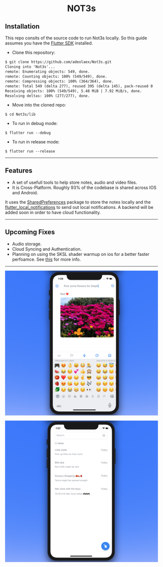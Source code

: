 <h1 align="center">NOT3s</h1>




## Installation

This repo consits of the source code to run Not3s locally.
So this guide assumes you have the [Flutter SDK](https://flutter.dev/docs/get-started/install) installed.


- Clone this repository:

```console
$ git clone https://github.com/adeolaex/Not3s.git
Cloning into 'Not3s'...
remote: Enumerating objects: 549, done.
remote: Counting objects: 100% (549/549), done.
remote: Compressing objects: 100% (364/364), done.
remote: Total 549 (delta 277), reused 395 (delta 145), pack-reused 0
Receiving objects: 100% (549/549), 5.48 MiB | 7.92 MiB/s, done.
Resolving deltas: 100% (277/277), done.
```
- Move into the cloned repo:

```console
$ cd Not3s/lib
```

- To run in debug mode:

```console
$ flutter run --debug
```

- To run in release mode:

```console
$ flutter run --release
```

---

## Features

* A set of usefull tools to help store notes, audio and video files.
* It is Cross-Platform. Roughly 93% of the codebase is shared across IOS and Android.


It uses the [SharedPreferences](https://pub.dev/packages/shared_preferences) package to store the notes locally and the [flutter_local_notifications](https://pub.dev/packages/flutter_local_notifications) to send out local notifications. A backend will be added soon in order to have cloud functionality.



---

## Upcoming Fixes

* Audio storage.
* Cloud Syncing and Authentication.
* Planning on using the SKSL shader warmup on ios for a better faster perfoamce. See [this](https://github.com/flutter/flutter/issues/61450) for more info.


---

![](image2.png)





![Text](image1.png)





[website]: https://github.com/flutter/flutter/issues/61045
